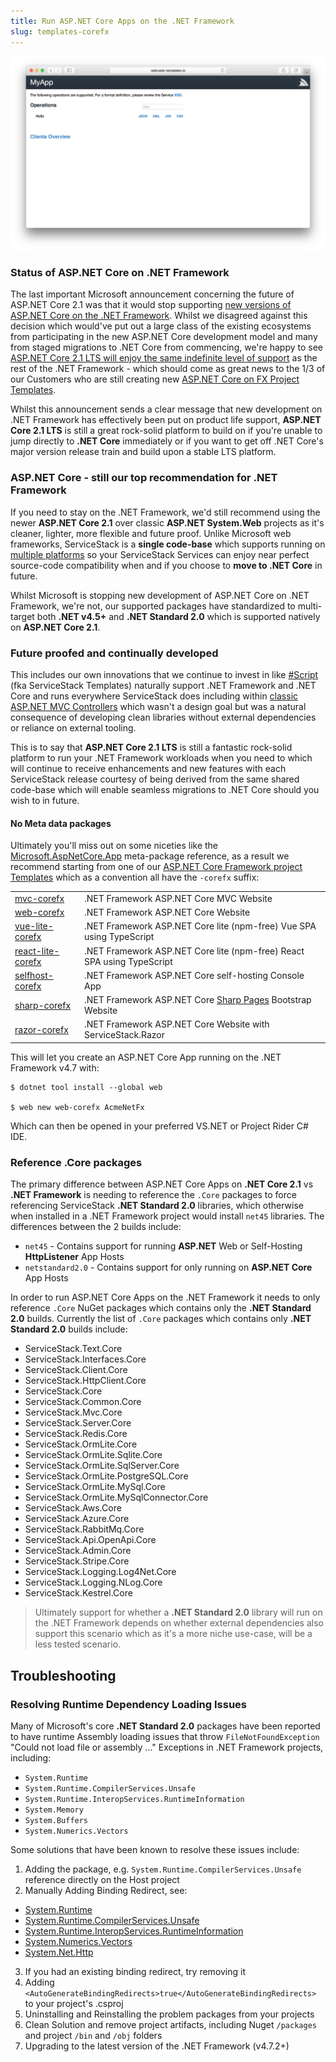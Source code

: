 ```yaml
---
title: Run ASP.NET Core Apps on the .NET Framework
slug: templates-corefx
---
```


![](https://raw.githubusercontent.com/ServiceStack/Assets/master/csharp-templates/web.png)

### Status of ASP.NET Core on .NET Framework

The last important Microsoft announcement concerning the future of ASP.NET Core 2.1 was that it would stop supporting 
[new versions of ASP.NET Core on the .NET Framework](https://github.com/aspnet/AspNetCore/issues/3753).
Whilst we disagreed against this decision which would've put out a large class of the existing ecosystems from participating 
in the new ASP.NET Core development model and many from staged migrations to .NET Core from commencing, we're happy to see 
[ASP.NET Core 2.1 LTS will enjoy the same indefinite level of support](https://github.com/aspnet/AspNetCore/issues/3753#issuecomment-438046364)
as the rest of the .NET Framework - which should come as great news to the 1/3 of our Customers who are still creating new 
[ASP.NET Core on FX Project Templates](https://github.com/NetFrameworkCoreTemplates).

Whilst this announcement sends a clear message that new development on .NET Framework has effectively been put on product life support, 
**ASP.NET Core 2.1 LTS** is still a great rock-solid platform to build on if you're unable to jump directly to **.NET Core** immediately or 
if you want to get off .NET Core's major version release train and build upon a stable LTS platform.

### ASP.NET Core - still our top recommendation for .NET Framework

If you need to stay on the .NET Framework, we'd still recommend using the newer **ASP.NET Core 2.1** over classic **ASP.NET System.Web** projects
as it's cleaner, lighter, more flexible and future proof. Unlike Microsoft web frameworks, ServiceStack is a **single code-base** which 
supports running on [multiple platforms](/why-servicestack#multiple-hosting-options) so your ServiceStack Services can enjoy near perfect 
source-code compatibility when and if you choose to **move to .NET Core** in future.

Whilst Microsoft is stopping new development of ASP.NET Core on .NET Framework, we're not, our supported packages have standardized to
multi-target both **.NET v4.5+** and **.NET Standard 2.0** which is supported natively on **ASP.NET Core 2.1**.

### Future proofed and continually developed

This includes our own innovations that we continue to invest in like [#Script](https://sharpscript.net) (fka ServiceStack Templates) naturally support 
.NET Framework and .NET Core and runs everywhere ServiceStack does including within [classic ASP.NET MVC Controllers](https://sharpscript.net/docs/mvc-netcore)
which wasn't a design goal but was a natural consequence of developing clean libraries without external dependencies or reliance on external tooling.

This is to say that **ASP.NET Core 2.1 LTS** is still a fantastic rock-solid platform to run your .NET Framework workloads when you need to
which will continue to receive enhancements and new features with each ServiceStack release courtesy of being derived from the same 
shared code-base which will enable seamless migrations to .NET Core should you wish to in future.

#### No Meta data packages

Ultimately you'll miss out on some niceties like the [Microsoft.AspNetCore.App](https://www.nuget.org/packages/Microsoft.AspNetCore.App)
meta-package reference, as a result we recommend starting from one of our [ASP.NET Core Framework project Templates](https://github.com/NetFrameworkCoreTemplates) which as a convention all have the `-corefx` suffix: 

<table class="table table-bordered">
  <tr>
    <td>
      <a href="https://github.com/NetFrameworkCoreTemplates/mvc-corefx">mvc-corefx</a>
    </td>
    <td>
      .NET Framework ASP.NET Core MVC Website
    </td>
  </tr>
  <tr>
    <td>
      <a href="https://github.com/NetFrameworkCoreTemplates/web-corefx">web-corefx</a>
    </td>
    <td>
      .NET Framework ASP.NET Core Website
    </td>
  </tr>
  <tr>
    <td>
      <a href="https://github.com/NetFrameworkCoreTemplates/vue-lite-corefx">vue-lite-corefx</a>
    </td>
    <td>
      .NET Framework ASP.NET Core lite (npm-free) Vue SPA using TypeScript
    </td>
  </tr>
  <tr>
    <td>
      <a href="https://github.com/NetFrameworkCoreTemplates/react-lite-corefx">react-lite-corefx</a>
    </td>
    <td>
      .NET Framework ASP.NET Core lite (npm-free) React SPA using TypeScript
    </td>
  </tr>
  <tr>
    <td>
      <a href="https://github.com/NetFrameworkCoreTemplates/selfhost-corefx">selfhost-corefx</a>
    </td>
    <td>
      .NET Framework ASP.NET Core self-hosting Console App
    </td>
  </tr>
  <tr>
    <td>
      <a href="https://github.com/NetFrameworkCoreTemplates/sharp-corefx">sharp-corefx</a>
    </td>
    <td>
      .NET Framework ASP.NET Core 
      <a href="https://sharpscript.net/docs/sharp-pages">Sharp Pages</a> Bootstrap Website
    </td>
  </tr>
  <tr>
    <td>
      <a href="https://github.com/NetFrameworkCoreTemplates/razor-corefx">razor-corefx</a>
    </td>
    <td>
      .NET Framework ASP.NET Core Website with ServiceStack.Razor
    </td>
  </tr>
</table>

This will let you create an ASP.NET Core App running on the .NET Framework v4.7 with:

    $ dotnet tool install --global web 

    $ web new web-corefx AcmeNetFx

Which can then be opened in your preferred VS.NET or Project Rider C# IDE.

### Reference .Core packages

The primary difference between ASP.NET Core Apps on **.NET Core 2.1** vs **.NET Framework** is needing to reference the `.Core` packages to force referencing ServiceStack **.NET Standard 2.0** libraries, which otherwise when installed in a .NET Framework project would install `net45` libraries. The differences between the 2 builds include:

  - `net45` - Contains support for running **ASP.NET** Web or Self-Hosting **HttpListener** App Hosts
  - `netstandard2.0` - Contains support for only running on **ASP.NET Core** App Hosts

In order to run ASP.NET Core Apps on the .NET Framework it needs to only reference `.Core` NuGet packages which contains only the **.NET Standard 2.0** builds. Currently the list of `.Core` packages which contains only **.NET Standard 2.0** builds include:

 - ServiceStack.Text.Core
 - ServiceStack.Interfaces.Core
 - ServiceStack.Client.Core
 - ServiceStack.HttpClient.Core
 - ServiceStack.Core
 - ServiceStack.Common.Core
 - ServiceStack.Mvc.Core
 - ServiceStack.Server.Core
 - ServiceStack.Redis.Core
 - ServiceStack.OrmLite.Core
 - ServiceStack.OrmLite.Sqlite.Core
 - ServiceStack.OrmLite.SqlServer.Core
 - ServiceStack.OrmLite.PostgreSQL.Core
 - ServiceStack.OrmLite.MySql.Core
 - ServiceStack.OrmLite.MySqlConnector.Core
 - ServiceStack.Aws.Core
 - ServiceStack.Azure.Core
 - ServiceStack.RabbitMq.Core
 - ServiceStack.Api.OpenApi.Core
 - ServiceStack.Admin.Core
 - ServiceStack.Stripe.Core
 - ServiceStack.Logging.Log4Net.Core
 - ServiceStack.Logging.NLog.Core
 - ServiceStack.Kestrel.Core

> Ultimately support for whether a **.NET Standard 2.0** library will run on the .NET Framework depends on whether external dependencies also support this scenario which as it's a more niche use-case, will be a less tested scenario. 

## Troubleshooting

### Resolving Runtime Dependency Loading Issues

Many of Microsoft's core **.NET Standard 2.0** packages have been reported to have runtime Assembly loading issues 
that throw `FileNotFoundException` "Could not load file or assembly ..." Exceptions in .NET Framework projects, including:

 - `System.Runtime`
 - `System.Runtime.CompilerServices.Unsafe`
 - `System.Runtime.InteropServices.RuntimeInformation`
 - `System.Memory`
 - `System.Buffers`
 - `System.Numerics.Vectors`

Some solutions that have been known to resolve these issues include:

 1. Adding the package, e.g. `System.Runtime.CompilerServices.Unsafe` reference directly on the Host project
 2. Manually Adding Binding Redirect, see:
   - [System.Runtime](https://stackoverflow.com/a/52250140/85785)
   - [System.Runtime.CompilerServices.Unsafe](https://stackoverflow.com/a/55329952/85785)
   - [System.Runtime.InteropServices.RuntimeInformation](https://stackoverflow.com/a/52637120/85785)
   - [System.Numerics.Vectors](https://github.com/dotnet/corefx/issues/30106#issuecomment-395248278)
   - [System.Net.Http](https://stackoverflow.com/a/48867478/85785)
 3. If you had an existing binding redirect, try removing it
 4. Adding `<AutoGenerateBindingRedirects>true</AutoGenerateBindingRedirects>` to your project's .csproj 
 5. Uninstalling and Reinstalling the problem packages from your projects
 6. Clean Solution and remove project artifacts, including Nuget `/packages` and project `/bin` and `/obj` folders
 7. Upgrading to the latest version of the .NET Framework (v4.7.2+)
